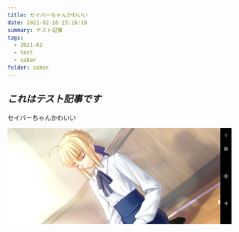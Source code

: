 ```yaml
---
title: セイバーちゃんかわいい
date: 2021-02-16 23:16:19
summary: テスト記事
tags:
  - 2021-02
  - test
  - saber
folder: saber
---
```

## ***これはテスト記事です***

セイバーちゃんかわいい

![セイバーちゃん](etq1yb9u4aap.jpg)
